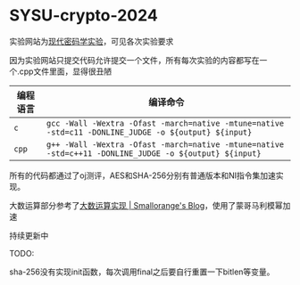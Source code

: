 # SYSU-crypto-2024

实验网站为[现代密码学实验](https://crypto-lab.akarin.dev/#/)，可见各次实验要求

因为实验网站只提交代码允许提交一个文件，所有每次实验的内容都写在一个.cpp文件里面，显得很丑陋

| 编程语言 | 编译命令                                                                                                 |
| -------- | -------------------------------------------------------------------------------------------------------- |
| `c`    | `gcc -Wall -Wextra -Ofast -march=native -mtune=native -std=c11 -DONLINE_JUDGE -o ${output} ${input}`   |
| `cpp`  | `g++ -Wall -Wextra -Ofast -march=native -mtune=native -std=c++11 -DONLINE_JUDGE -o ${output} ${input}` |

所有的代码都通过了oj测评，AES和SHA-256分别有普通版本和NI指令集加速实现。

大数运算部分参考了[大数运算实现 | Smallorange&#39;s Blog](https://smallorange666.github.io/2024/11/29/%E5%A4%A7%E6%95%B0%E8%BF%90%E7%AE%97%E5%AE%9E%E7%8E%B0/)，使用了蒙哥马利模幂加速

持续更新中

TODO:

sha-256没有实现init函数，每次调用final之后要自行重置一下bitlen等变量。
